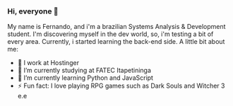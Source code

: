 ### Hi, everyone 👋

My name is Fernando, and i'm a brazilian Systems Analysis & Development student. I'm discovering myself in the dev world, so, i'm testing a bit of every area. Currently, i started learning the back-end side. A little bit about me:

- 💜 I work at Hostinger
- 🔭 I’m currently studying at FATEC Itapetininga
- 🌱 I’m currently learning Python and JavaScript
- ⚡ Fun fact: I love playing RPG games such as Dark Souls and Witcher 3 e.e
